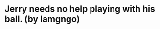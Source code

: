 <!--
id: 32653363649
link: http://tumblr.atmos.org/post/32653363649/jerry-needs-no-help-playing-with-his-ball-by
slug: jerry-needs-no-help-playing-with-his-ball-by
date: Sun Sep 30 2012 21:44:00 GMT-0700 (PDT)
publish: 2012-09-030
tags: 
title: Jerry needs no help playing with his ball. (by lamgngo)
-->


Jerry needs no help playing with his ball. (by lamgngo)
=======================================================



